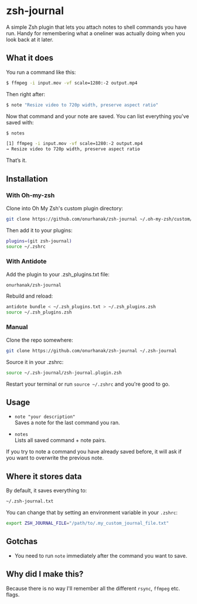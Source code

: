 # zsh-journal

A simple Zsh plugin that lets you attach notes to shell commands you have run. Handy for remembering what a oneliner was actually doing when you look back at it later.

## What it does

You run a command like this:

```bash
$ ffmpeg -i input.mov -vf scale=1280:-2 output.mp4
```

Then right after:

```bash
$ note "Resize video to 720p width, preserve aspect ratio"
```
Now that command and your note are saved. You can list everything you've saved with:

```bash
$ notes

[1] ffmpeg -i input.mov -vf scale=1280:-2 output.mp4
→ Resize video to 720p width, preserve aspect ratio
```

That’s it.

## Installation

### With Oh-my-zsh

Clone into Oh My Zsh's custom plugin directory:

```sh
git clone https://github.com/onurhanak/zsh-journal ~/.oh-my-zsh/custom/plugins/zsh-journal
```
Then add it to your plugins:

```bash
plugins=(git zsh-journal)
source ~/.zshrc
```

### With Antidote

Add the plugin to your .zsh_plugins.txt file:

```onurhanak/zsh-journal```

Rebuild and reload:

```bash
antidote bundle < ~/.zsh_plugins.txt > ~/.zsh_plugins.zsh
source ~/.zsh_plugins.zsh
```

### Manual

Clone the repo somewhere:

```bash
git clone https://github.com/onurhanak/zsh-journal ~/.zsh-journal
```

Source it in your .zshrc:

```bash
source ~/.zsh-journal/zsh-journal.plugin.zsh
```

Restart your terminal or run `source ~/.zshrc` and you're good to go.

## Usage

- `note "your description"`  
  Saves a note for the last command you ran.

- `notes`  
  Lists all saved command + note pairs.

If you try to note a command you have already saved before, it will ask if you want to overwrite the previous note.

## Where it stores data

By default, it saves everything to:

```bash
~/.zsh-journal.txt
```
You can change that by setting an environment variable in your `.zshrc`:

```bash
export ZSH_JOURNAL_FILE="/path/to/.my_custom_journal_file.txt"
```

## Gotchas

- You need to run `note` immediately after the command you want to save.

## Why did I make this?

Because there is no way I'll remember all the different `rsync`, `ffmpeg` etc. flags.



